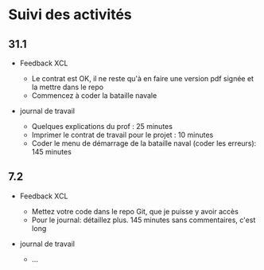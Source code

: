 # Suivi des activités

## 31.1

- Feedback XCL
    - Le contrat est OK, il ne reste qu'à en faire une version pdf signée et la mettre dans le repo
    - Commencez à coder la bataille navale

- journal de travail
    - Quelques explications du prof : 25 minutes
    - Imprimer le contrat de travail pour le projet : 10 minutes
    - Coder le menu de démarrage de la bataille naval (coder les erreurs): 145 minutes 

## 7.2
- Feedback XCL
    - Mettez votre code dans le repo Git, que je puisse y avoir accès
    - Pour le journal: détaillez plus. 145 minutes sans commentaires, c'est long
 
- journal de travail
    - ...
